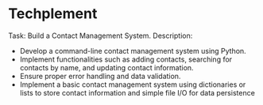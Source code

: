 # Techplement

Task: Build a Contact Management System.
Description:
- Develop a command-line contact management system using Python.
- Implement functionalities such as adding contacts, searching for contacts by name, and updating
  contact information.
- Ensure proper error handling and data validation.
- Implement a basic contact management system using dictionaries or lists to store contact
  information and simple file I/O for data persistence
